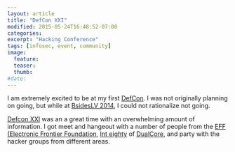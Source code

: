 ```yaml
---
layout: article
title: "DefCon XXI"
modified: 2015-05-24T16:48:52-07:00
categories: 
excerpt: "Hacking Conference"
tags: [infosec, event, community]
image:
  feature:
  teaser:
  thumb:
#date:
---
```

I am extremely excited to be at my first [DefCon](https://www.defcon.org/). I was not originally planning on going, but while at [BsidesLV 2014](/volunteering-at-bsideslv_2013-07-31/), I could not rationalize not going.

[Defcon XXI](https://www.defcon.org/html/defcon-21/dc-21-index.html) was an a great time with an overwhelming amount of information. I got meet and hangeout with a number of people from the [EFF (Electronic Frontier Foundation](https://www.eff.org/), [Int eighty](https://twitter.com/dualcoremusic) of [DualCore](http://dualcoremusic.com), and party with the hacker groups from different areas.

